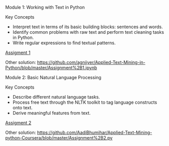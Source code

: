 Module 1: Working with Text in Python

Key Concepts
- Interpret text in terms of its basic building blocks: sentences and words.
- Identify common problems with raw text and perform text cleaning tasks in Python.
- Write regular expressions to find textual patterns.

[Assigment 1](Assignment+1.ipynb)

Other solution: https://github.com/agniiyer/Applied-Text-Mining-in-Python/blob/master/Assignment%2B1.ipynb

Module 2: Basic Natural Language Processing

Key Concepts
- Describe different natural language tasks.
- Process free text through the NLTK toolkit to tag language constructs onto text.
- Derive meaningful features from text.

[Assigment 2](Assignment+2.ipynb)

Other solution: https://github.com/AadiBhumihar/Applied-Text-Mining-python-Coursera/blob/master/Assignment%2B2.py
